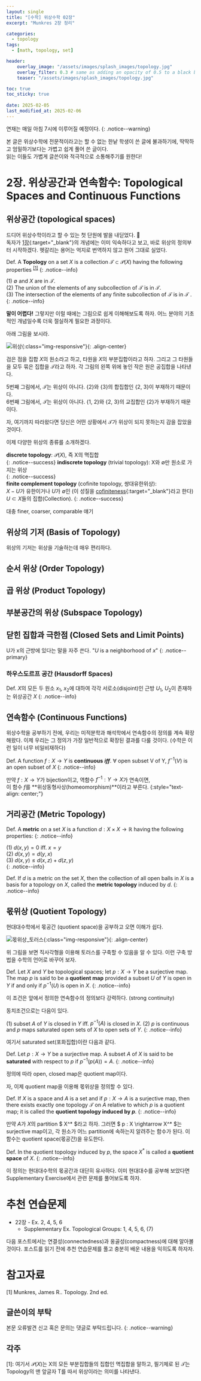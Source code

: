 ```yaml
---
layout: single
title: "[수학] 위상수학 02장"
excerpt: "Munkres 2장 정리"

categories:
  - topology
tags:
  - [math, topology, set]

header:
    overlay_image: "/assets/images/splash_images/topology.jpg"
    overlay_filter: 0.3 # same as adding an opacity of 0.5 to a black background
    teaser: "/assets/images/splash_images/topology.jpg"

toc: true
toc_sticky: true
 
date: 2025-02-05
last_modified_at: 2025-02-06
---
```


연재는 매일 아침 7시에 이루어질 예정이다.
{: .notice--warning}

본 글은 위상수학에 전문적이라고는 할 수 없는 한낱 학생이 쓴 글에 불과하기에, 딱딱하고 엄밀하기보다는 가볍고 쉽게 풀어 쓴 글이다.   
읽는 이들도 가볍게 글쓴이와 적극적으로 소통해주기를 원한다!  

# 2장. 위상공간과 연속함수: Topological Spaces and Continuous Functions

## 위상공간 (topological spaces)
드디어 위상수학이라고 할 수 있는 첫 단원에 발을 내딛었다. 🤗  
독자가 [1장](https://sanne15.github.io/topology/위상수학-01/){:target="_blank"}의 개념에는 이미 익숙하다고 보고, 바로 위상의 정의부터 시작하겠다. 헷갈리는 용어는 억지로 번역하지 않고 원어 그대로 실었다.

Def. A **Topology** on a set $X$ is a collection $\mathscr{T} \subset \mathscr{P}(X)$ having the following properties <sup>[[1]](#footnote_1)</sup>
{: .notice--info}
  
(1) $∅$ and $X$ are in $\mathscr{T}$.  
(2) The union of the elements of any subcollection of $\mathscr{T}$ is in $\mathscr{T}$.  
(3) The intersection of the elements of any finite subcollection of $\mathscr{T}$ is in $\mathscr{T}$ .
{: .notice--info}

**말이 어렵다!** 그렇지만 이럴 때에는 그림으로 쉽게 이해해보도록 하자. 어느 분야의 기초적인 개념일수록 더욱 절실하게 필요한 과정이다.

아래 그림을 보시라.  
  
  
![위상](/assets/images/topological_space.png){:class="img-responsive"}{: .align-center}

  
검은 점을 집합 $X$의 원소라고 하고, 타원을 $X$의 부분집합이라고 하자. 그리고 그 타원들을 모두 묶은 집합을 $\mathscr{T}$라고 하자. 각 그림의 왼쪽 위에 놓인 작은 원은 공집합을 나타낸다.  

5번째 그림에서, $\mathscr{T}$는 위상이 아니다. {2}와 {3}의 합집합인 {2, 3}이 부재하기 때문이다.  
6번째 그림에서, $\mathscr{T}$는 위상이 아니다. {1, 2}와 {2, 3}의 교집합인 {2}가 부재하기 때문이다.

자, 여기까지 따라왔다면 당신은 어떤 상황에서 $\mathscr{T}$가 위상이 되지 못하는지 감을 잡았을 것이다.  
  
이제 다양한 위상의 종류를 소개하겠다.

**discrete topology**: $\mathscr{P}(X)$, 즉 X의 멱집합  
{: .notice--success} 
**indiscrete topology** (trivial topology): X와 ∅만 원소로 가지는 위상  
{: .notice--success}  
**finite complement topology** (cofinite topology, 쌍대유한위상):  
$X-U$가 유한이거나 $U$가 ∅인 (이 성질을 [cofiniteness](https://en.wikipedia.org/wiki/Cofiniteness){:target="_blank"}라고 한다) $U \subset X$들의 집합(Collection).
{: .notice--success}


대충 finer, coarser, comparable 얘기

## 위상의 기저 (Basis of Topology)
위상의 기저는 위상을 기술하는데 매우 편리하다.

## 순서 위상 (Order Topology)

## 곱 위상 (Product Topology)

## 부분공간의 위상 (Subspace Topology)

## 닫힌 집합과 극한점 (Closed Sets and Limit Points)

U가 x의 근방에 있다는 말을 자주 쓴다.
"$U$ is a neighborhood of $x$"
{: .notice--primary}

### 하우스도르프 공간 (Hausdorff Spaces)
Def. $X$의 모든 두 원소 $x_1$, $x_2$에 대하여 각각 서로소(disjoint)인 근방 $U_1$, $U_2$이 존재하는 위상공간 $X$
{: .notice--info}

## 연속함수 (Continuous Functions)
위상수학을 공부하기 전에, 우리는 미적분학과 해석학에서 연속함수의 정의를 계속 확장해왔다. 이제 우리는 그 정의가 가장 일반적으로 확장된 결과를 다룰 것이다.  (수학은 이런 일이 너무 비일비재하다)

Def. A function $f : X \rightarrow Y$ is **continuous** ***iff***. $\forall$ open subset V of Y, $f^{-1}(V)$ is an open subset of $X$
{: .notice--info}
  
만약 $f : X \rightarrow Y$가 bijection이고, 역함수 $f^{-1} : Y \rightarrow X$가 연속이면,  
이 함수 $f$를 **위상동형사상(homeomorphism)**이라고 부른다.
{:style="text-align: center;"}

## 거리공간 (Metric Topology)

Def. A **metric** on a set $X$ is a function $d : X \times X \rightarrow \mathbb{R}$ having the following properties:
{: .notice--info}

(1) $d(x, y) = 0$ iff. $x = y$  
(2) $d(x, y) = d(y, x)$  
(3) $d(x, y) \leq d(x, z) + d(z, y)$  
{: .notice--info}

Def. If $d$ is a metric on the set $X$, then the collection of all open balls in $X$ is a basis for a topology on $X$, called the **metric topology** induced by $d$.
{: .notice--info}  


## 몫위상 (Quotient Topology)
현대대수학에서 몫공간 (quotient space)을 공부하고 오면 이해가 쉽다.

![몫위상_토러스](/assets/images/quotient_topology.png){:class="img-responsive"}{: .align-center}

위 그림을 보면 직사각형을 이용해 토러스를 구축할 수 있음을 알 수 있다. 이런 구축 방법을 수학의 언어로 바꾸어 보자.

Def. Let $X$ and $Y$   be topological spaces; let $p : X → Y$ be a surjective map.
The map $p$ is said to be a **quotient map** provided a subset $U$ of $Y$ is open in $Y$ if and only if $p^{-1}(U)$ is open in $X$.
{: .notice--info}

이 조건은 앞에서 정의한 연속함수의 정의보다 강력하다. (strong continuity)  
  
동치조건으로는 다음이 있다.

(1) subset $A$ of $Y$ is closed in $Y$ iff. $p^{-1}(A)$ is closed in $X$.
(2) $p$ is continuous and $p$ maps saturated open sets of $X$ to open sets of $Y$.
{: .notice--info}
  
여기서 saturated set(포화집합)이란 다음과 같다.  

Def. Let $p : X → Y$ be a surjective map. A subset $A$ of $X$ is said to be **saturated** with respect to $p$ if $p^{-1}(p(A)) = A$.
{: .notice--info}
  
정의에 따라 open, closed map은 quotient map이다.

자, 이제 quotient map을 이용해 몫위상을 정의할 수 있다.

Def. If $X$ is a space and $A$ is a set and if $p : X → A$ is a surjective map, then there exists exactly one topology $\mathscr{T}$ on $A$ relative to which $p$ is a quotient map; it is called the **quotient topology induced by $p$**.
{: .notice--info}

만약 $A$가 $X$의 partition $ X^* $라고 하자. 그러면 $ p : X \rightarrow X^* $는 surjective map이고, 각 원소가 어느 partition에 속하는지 알려주는 함수가 된다. 이 함수는 quotient space(몫공간)을 유도한다.

Def. In the quotient topology induced by $p$, the space $X^*$ is called a **quotient space** of $X$.
{: .notice--info}
  
이 정의는 현대대수학의 몫공간과 대단히 유사하다. 이미 현대대수를 공부해 보았다면 Supplementary Exercise에서 관련 문제를 풀어보도록 하자.


# 추천 연습문제
* 22장 - Ex. 2, 4, 5, 6
  * Supplementary Ex.  Topological Groups: 1, 4, 5, 6, (7)

다음 포스트에서는 연결성(connectedness)과 옹골성(compactness)에 대해 알아볼 것이다. 포스트를 읽기 전에 추천 연습문제를 풀고 충분히 배운 내용을 익히도록 하자자.

# 참고자료
[1] Munkres, James R.. Topology. 2nd ed.

## 글쓴이의 부탁
본문 오류발견 신고 혹은 문의는 댓글로 부탁드립니다.
{: .notice--warning}


## 각주
<a name="footnote_1">[1]</a>: 여기서 $\mathscr{P}(X)$는 X의 모든 부분집합들의 집합인 멱집합을 말하고, 필기체로 된 $\mathscr{T}$는 Topology의 맨 앞글자 T를 따서 위상이라는 의미를 나타낸다.